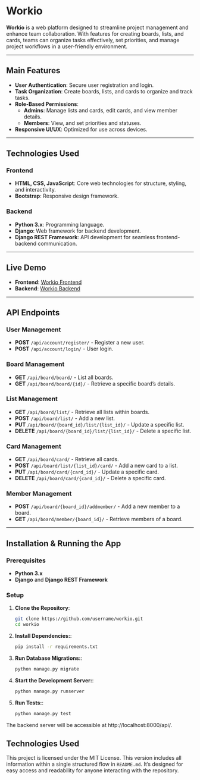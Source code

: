 # Workio

**Workio** is a web platform designed to streamline project management and enhance team collaboration. With features for creating boards, lists, and cards, teams can organize tasks effectively, set priorities, and manage project workflows in a user-friendly environment.

---

## Main Features

- **User Authentication**: Secure user registration and login.
- **Task Organization**: Create boards, lists, and cards to organize and track tasks.
- **Role-Based Permissions**: 
  - **Admins**: Manage lists and cards, edit cards, and view member details.
  - **Members**: View, and set priorities and statuses.
- **Responsive UI/UX**: Optimized for use across devices.

---

## Technologies Used

### Frontend
- **HTML, CSS, JavaScript**: Core web technologies for structure, styling, and interactivity.
- **Bootstrap**: Responsive design framework.

### Backend
- **Python 3.x**: Programming language.
- **Django**: Web framework for backend development.
- **Django REST Framework**: API development for seamless frontend-backend communication.

---

## Live Demo

- **Frontend**: [Workio Frontend](https://amenaakterkeya.github.io/workio./index.html)
- **Backend**: [Workio Backend](https://workio-theta.vercel.app/)

---

## API Endpoints

### User Management
- **POST** `/api/account/register/` - Register a new user.
- **POST** `/api/account/login/` - User login.

### Board Management
- **GET** `/api/board/board/` - List all boards.
- **GET** `/api/board/board/{id}/` - Retrieve a specific board’s details.

### List Management
- **GET** `/api/board/list/` - Retrieve all lists within boards.
- **POST** `/api/board/list/` - Add a new list.
- **PUT** `/api/board/{board_id}/list/{list_id}/` - Update a specific list.
- **DELETE** `/api/board/{board_id}/list/{list_id}/` - Delete a specific list.

### Card Management
- **GET** `/api/board/card/` - Retrieve all cards.
- **POST** `/api/board/list/{list_id}/card/` - Add a new card to a list.
- **PUT** `/api/board/card/{card_id}/` - Update a specific card.
- **DELETE** `/api/board/card/{card_id}/` - Delete a specific card.

### Member Management
- **POST** `/api/board/{board_id}/addmember/` - Add a new member to a board.
- **GET** `/api/board/member/{board_id}/` - Retrieve members of a board.

---

## Installation & Running the App

### Prerequisites
- **Python 3.x**
- **Django** and **Django REST Framework**

### Setup

1. **Clone the Repository**:
   ```bash
   git clone https://github.com/username/workio.git
   cd workio
2. **Install Dependencies:**:
   ```bash
   pip install -r requirements.txt
3. **Run Database Migrations:**:
   ```bash
   python manage.py migrate
4. **Start the Development Server:**:
   ```bash
   python manage.py runserver
5. **Run Tests:**:
   ```bash
   python manage.py test
The backend server will be accessible at http://localhost:8000/api/.

## Technologies Used

This project is licensed under the MIT License.
This version includes all information within a single structured flow in `README.md`. It’s designed for easy access and readability for anyone interacting with the repository.
